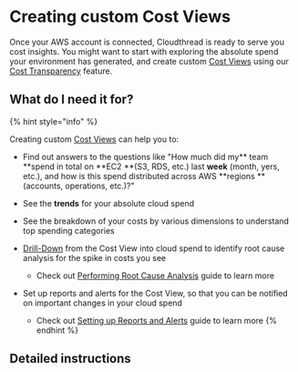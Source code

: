 # Creating custom Cost Views

Once your AWS account is connected, Cloudthread is ready to serve you cost insights. You might want to start with exploring the absolute spend your environment has generated, and create custom [Cost Views](docId:11KMWasMuEQVz6pTZpt_y) using our [Cost Transparency](docId\:AEHpNKCHKzdzlK-hjBxqE) feature.

## What do I need it for?
{% hint style="info" %}

Creating custom [Cost Views](docId:11KMWasMuEQVz6pTZpt_y) can help you to:

*   Find out answers to the questions like "How much did my** team **spend in total on **EC2 **(S3, RDS, etc.) last **week** (month, yers, etc.), and how is this spend distributed across AWS **regions **(accounts, operations, etc.)?"

*   See the **trends** for your absolute cloud spend

*   See the breakdown of your costs by various dimensions to understand top spending categories

*   [Drill-Down](docId\:V-1psXiquRudr_pum2UdI) from the Cost View into cloud spend to identify root cause analysis for the spike in costs you see

    *   Check out [Performing Root Cause Analysis](docId\:T9mISurBuYA6T7iRWc2_T) guide to learn more

*   Set up reports and alerts for the Cost View, so that you can be notified on important changes in your cloud spend

    *   Check out [Setting up Reports and Alerts](docId\:MTIoRUWEa-PPdXx94AHgN)  guide to learn more
{% endhint %}

## Detailed instructions



